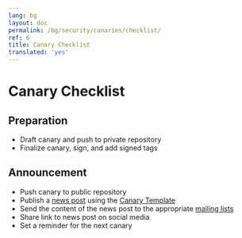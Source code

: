 ```yaml
---
lang: bg
layout: doc
permalink: /bg/security/canaries/checklist/
ref: 6
title: Canary Checklist
translated: 'yes'
---
```


Canary Checklist
================

Preparation
-----------

 * Draft canary and push to private repository
 * Finalize canary, sign, and add signed tags
 
Announcement
------------

 * Push canary to public repository
 * Publish a [news post](/news/) using the [Canary Template](/security/canaries/template/)
 * Send the content of the news post to the appropriate [mailing lists](/bg/support/) 
 * Share link to news post on social media
 * Set a reminder for the next canary